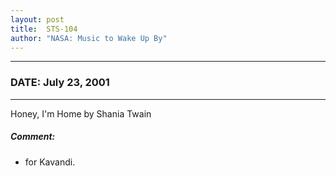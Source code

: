 ```yaml
---
layout: post
title:  STS-104
author: "NASA: Music to Wake Up By"
---
```


----
### DATE: July 23, 2001
----
Honey, I'm Home by Shania Twain

##### Comment:
* for Kavandi.
